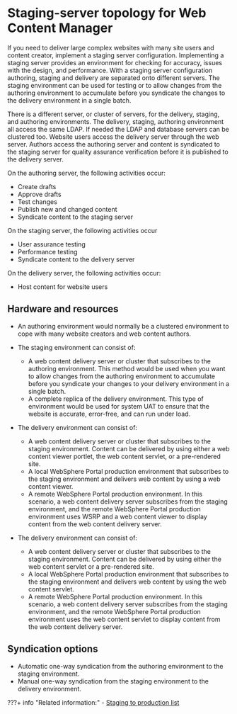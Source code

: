 # Staging-server topology for Web Content Manager

If you need to deliver large complex websites with many site users and content creator, implement a staging server configuration. Implementing a staging server provides an environment for checking for accuracy, issues with the design, and performance. With a staging server configuration authoring, staging and delivery are separated onto different servers. The staging environment can be used for testing or to allow changes from the authoring environment to accumulate before you syndicate the changes to the delivery environment in a single batch.

There is a different server, or cluster of servers, for the delivery, staging, and authoring environments. The delivery, staging, authoring environment all access the same LDAP. If needed the LDAP and database servers can be clustered too. Website users access the delivery server through the web server. Authors access the authoring server and content is syndicated to the staging server for quality assurance verification before it is published to the delivery server.

On the authoring server, the following activities occur:

-   Create drafts
-   Approve drafts
-   Test changes
-   Publish new and changed content
-   Syndicate content to the staging server

On the staging server, the following activities occur

-   User assurance testing
-   Performance testing
-   Syndicate content to the delivery server

On the delivery server, the following activities occur:

-   Host content for website users

## Hardware and resources

-   An authoring environment would normally be a clustered environment to cope with many website creators and web content authors.
-   The staging environment can consist of:
    -   A web content delivery server or cluster that subscribes to the authoring environment. This method would be used when you want to allow changes from the authoring environment to accumulate before you syndicate your changes to your delivery environment in a single batch.
    -   A complete replica of the delivery environment. This type of environment would be used for system UAT to ensure that the website is accurate, error-free, and can run under load.

-   The delivery environment can consist of:
    -   A web content delivery server or cluster that subscribes to the staging environment. Content can be delivered by using either a web content viewer portlet, the web content servlet, or a pre-rendered site.
    -   A local WebSphere Portal production environment that subscribes to the staging environment and delivers web content by using a web content viewer.
    -   A remote WebSphere Portal production environment. In this scenario, a web content delivery server subscribes from the staging environment, and the remote WebSphere Portal production environment uses WSRP and a web content viewer to display content from the web content delivery server.

-   The delivery environment can consist of:
    -   A web content delivery server or cluster that subscribes to the staging environment. Content can be delivered by using either the web content servlet or a pre-rendered site.
    -   A local WebSphere Portal production environment that subscribes to the staging environment and delivers web content by using the web content servlet.
    -   A remote WebSphere Portal production environment. In this scenario, a web content delivery server subscribes from the staging environment, and the remote WebSphere Portal production environment uses the web content servlet to display content from the web content delivery server.

## Syndication options

-   Automatic one-way syndication from the authoring environment to the staging environment.
-   Manual one-way syndication from the staging environment to the delivery environment.

???+ info "Related information:"
    - [Staging to production list](../../../../../deployment/manage/staging_to_production/overview_of_staging_to_prod/dep_stage_check.md)

